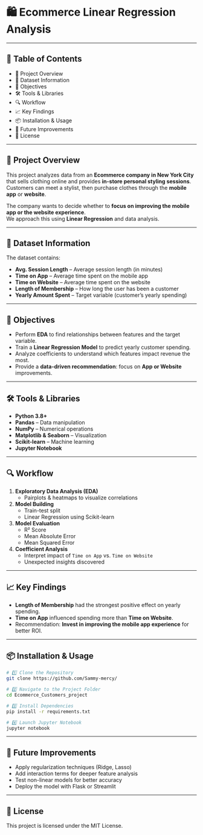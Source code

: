 # 🛍 Ecommerce Linear Regression Analysis

---

## 📑 Table of Contents
- 📌 Project Overview
- 📂 Dataset Information
- 🎯 Objectives
- 🛠️ Tools & Libraries
- 🔍 Workflow
- 📈 Key Findings
- 📦 Installation & Usage
- 📌 Future Improvements
- 📜 License

---

## 📌 Project Overview
This project analyzes data from an **Ecommerce company in New York City** that sells clothing online and provides **in-store personal styling sessions**. Customers can meet a stylist, then purchase clothes through the **mobile app** or **website**.

The company wants to decide whether to **focus on improving the mobile app or the website experience**.  
We approach this using **Linear Regression** and data analysis.

---

## 📂 Dataset Information
The dataset contains:
- **Avg. Session Length** – Average session length (in minutes)
- **Time on App** – Average time spent on the mobile app
- **Time on Website** – Average time spent on the website
- **Length of Membership** – How long the user has been a customer
- **Yearly Amount Spent** – Target variable (customer’s yearly spending)

---

## 🎯 Objectives
- Perform **EDA** to find relationships between features and the target variable.
- Train a **Linear Regression Model** to predict yearly customer spending.
- Analyze coefficients to understand which features impact revenue the most.
- Provide a **data-driven recommendation**: focus on **App or Website** improvements.

---

## 🛠️ Tools & Libraries
- **Python 3.8+**
- **Pandas** – Data manipulation
- **NumPy** – Numerical operations
- **Matplotlib & Seaborn** – Visualization
- **Scikit-learn** – Machine learning
- **Jupyter Notebook**

---

## 🔍 Workflow
1. **Exploratory Data Analysis (EDA)**  
   - Pairplots & heatmaps to visualize correlations  
2. **Model Building**
   - Train-test split  
   - Linear Regression using Scikit-learn  
3. **Model Evaluation**
   - R² Score  
   - Mean Absolute Error  
   - Mean Squared Error  
4. **Coefficient Analysis**
   - Interpret impact of `Time on App` vs. `Time on Website`  
   - Unexpected insights discovered  

---

## 📈 Key Findings
- **Length of Membership** had the strongest positive effect on yearly spending.
- **Time on App** influenced spending more than **Time on Website**.
- Recommendation: **Invest in improving the mobile app experience** for better ROI.

---

## 📦 Installation & Usage
```bash
# 1️⃣ Clone the Repository
git clone https://github.com/Sammy-mercy/

# 2️⃣ Navigate to the Project Folder
cd Ecommerce_Customers_project

# 3️⃣ Install Dependencies
pip install -r requirements.txt

# 4️⃣ Launch Jupyter Notebook
jupyter notebook
```
---
## 📌 Future Improvements
- Apply regularization techniques (Ridge, Lasso)
- Add interaction terms for deeper feature analysis
- Test non-linear models for better accuracy
- Deploy the model with Flask or Streamlit
---
## 📜 License
This project is licensed under the MIT License.

